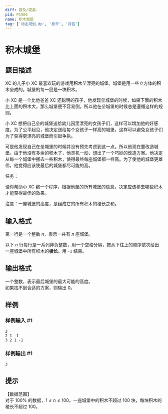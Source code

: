 ```yaml
---
diff: 普及/提高-
pid: P1504
name: 积木城堡
tag: ['动态规划,dp', '枚举', '背包']
---
```

# 积木城堡
## 题目描述

XC 的儿子小 XC 最喜欢玩的游戏用积木垒漂亮的城堡。城堡是用一些立方体的积木垒成的，城堡的每一层是一块积木。  

小 XC 是一个比他爸爸 XC 还聪明的孩子，他发现垒城堡的时候，如果下面的积木比上面的积木大，那么城堡便不容易倒。所以他在垒城堡的时候总是遵循这样的规则。

小 XC 想把自己垒的城堡送给幼儿园里漂亮的女孩子们，这样可以增加他的好感度。为了公平起见，他决定送给每个女孩子一样高的城堡，这样可以避免女孩子们为了获得更漂亮的城堡而引起争执。  

可是他发现自己在垒城堡的时候并没有预先考虑到这一点。所以他现在要改造城堡。由于他没有多余的积木了，他灵机一动，想出了一个巧妙的改造方案。他决定从每一个城堡中挪去一些积木，使得最终每座城堡都一样高。为了使他的城堡更雄伟，他觉得应该使最后的城堡都尽可能的高。

任务：

请你帮助小 XC 编一个程序，根据他垒的所有城堡的信息，决定应该移去哪些积木才能获得最佳的效果。

注意：一座城堡的高度，是组成它的所有积木的棱长之和。
## 输入格式

第一行是一个整数 $n$，表示一共有 $n$ 座城堡。  

以下 $n$ 行每行是一系列非负整数，用一个空格分隔，按从下往上的顺序依次给出一座城堡中所有积木的**棱长**。用 `-1` 结束。

## 输出格式

一个整数，表示最后城堡的最大可能的高度。  
如果找不到合适的方案，则输出 $0$。

## 样例

### 样例输入 #1
```
2
2 1 -1
3 2 1 -1

```
### 样例输出 #1
```
3

```
## 提示

【数据范围】  
对于 $100\%$ 的数据，$1 \le n \le 100$，一座城堡中的积木不超过 $100$ 块，每块积木的棱长不超过 $100$。
